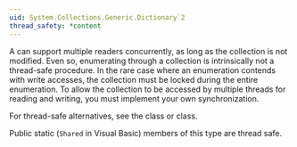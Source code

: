 ```yaml
---
uid: System.Collections.Generic.Dictionary`2
thread_safety: *content
---
```


A <xref href="System.Collections.Generic.Dictionary`2"></xref> can support multiple readers concurrently, as long as the collection is not modified. Even so, enumerating through a collection is intrinsically not a thread-safe procedure. In the rare case where an enumeration contends with write accesses, the collection must be locked during the entire enumeration. To allow the collection to be accessed by multiple threads for reading and writing, you must implement your own synchronization.  
  
 For thread-safe alternatives, see the <xref href="System.Collections.Concurrent.ConcurrentDictionary`2"></xref> class or <xref href="System.Collections.Immutable.ImmutableDictionary`2"></xref> class.  
  
 Public static (`Shared` in Visual Basic) members of this type are thread safe.


